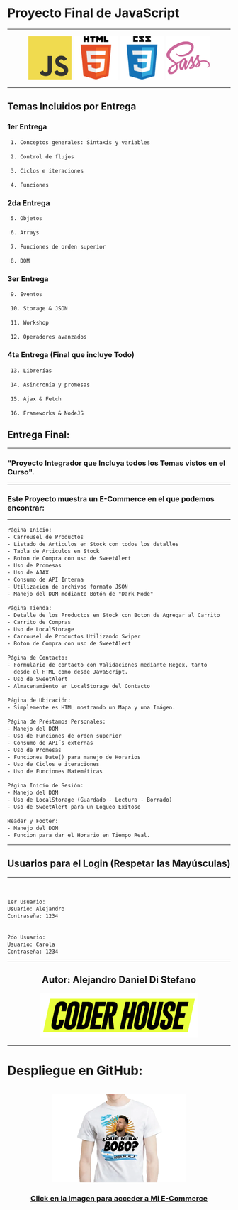 # Proyecto Final de JavaScript

---

<p align="center"> 
<a href="https://developer.mozilla.org/en-US/docs/Web/JavaScript" target="_blank"> <img src="https://raw.githubusercontent.com/devicons/devicon/master/icons/javascript/javascript-original.svg" alt="Javascript" width="100" height="100"/></a> 
 <a href="https://www.w3.org/html/" target="_blank"> <img src="https://raw.githubusercontent.com/devicons/devicon/master/icons/html5/html5-original-wordmark.svg" alt="html5" width="100" height="100"/></a> <a href="https://www.w3schools.com/css/" target="_blank"> <img src="https://raw.githubusercontent.com/devicons/devicon/master/icons/css3/css3-original-wordmark.svg" alt="css3" width="100" height="100"/></a> <a href="https://www.w3.org/sass/" target="_blank"><img src="https://raw.githubusercontent.com/devicons/devicon/master/icons/sass/sass-original.svg" alt="sass" style="max-width:100%;" width="100" height="100"></a>
</p>


---


## Temas Incluidos por Entrega


### 1er Entrega


```ssh
 1. Conceptos generales: Sintaxis y variables
 
 2. Control de flujos
 
 3. Ciclos e iteraciones
 
 4. Funciones 
```


### 2da Entrega


```ssh
 5. Objetos
 
 6. Arrays
 
 7. Funciones de orden superior
 
 8. DOM 
```


### 3er Entrega


```ssh
 9. Eventos
 
 10. Storage & JSON
 
 11. Workshop
 
 12. Operadores avanzados 
```

### 4ta Entrega (Final que incluye Todo)


```ssh
 13. Librerías
 
 14. Asincronía y promesas
 
 15. Ajax & Fetch
 
 16. Frameworks & NodeJS
```


## Entrega Final:

---
### "Proyecto Integrador que Incluya todos los Temas vistos en el Curso".
---
### Este Proyecto muestra un E-Commerce en el que podemos encontrar:
---
```ssh
Página Inicio: 
- Carrousel de Productos
- Listado de Articulos en Stock con todos los detalles
- Tabla de Articulos en Stock
- Boton de Compra con uso de SweetAlert
- Uso de Promesas
- Uso de AJAX
- Consumo de API Interna
- Utilizacion de archivos formato JSON
- Manejo del DOM mediante Botón de "Dark Mode"

Página Tienda: 
- Detalle de los Productos en Stock con Boton de Agregar al Carrito
- Carrito de Compras
- Uso de LocalStorage
- Carrousel de Productos Utilizando Swiper
- Boton de Compra con uso de SweetAlert

Página de Contacto:
- Formulario de contacto con Validaciones mediante Regex, tanto
  desde el HTML como desde JavaScript.
- Uso de SweetAlert
- Almacenamiento en LocalStorage del Contacto

Página de Ubicación:
- Simplemente es HTML mostrando un Mapa y una Imágen.

Página de Préstamos Personales:
- Manejo del DOM
- Uso de Funciones de orden superior
- Consumo de API´s externas
- Uso de Promesas
- Funciones Date() para manejo de Horarios
- Uso de Ciclos e iteraciones
- Uso de Funciones Matemáticas

Página Inicio de Sesión:
- Manejo del DOM
- Uso de LocalStorage (Guardado - Lectura - Borrado)
- Uso de SweetAlert para un Logueo Exitoso

Header y Footer:
- Manejo del DOM
- Funcion para dar el Horario en Tiempo Real.

```


---
## Usuarios para el Login (Respetar las Mayúsculas)

---


```ssh


1er Usuario:
Usuario: Alejandro
Contraseña: 1234


2do Usuario:
Usuario: Carola
Contraseña: 1234
```
---
<h2 align="center"> 
Autor: Alejandro Daniel Di Stefano
</h2>
<p align="center"> 
<img src="./img/logos_coderhouse.png" alt="CoderHouse"  height="100"/>
</p>


---


# Despliegue en GitHub: 

<div align="center" ><br><a href="https://drako01.github.io/DiStefano--ProyectoFinal--Coderhouse/" target="_blank"> 
 <img src="./img/remera04.png" height="auto" width="300" border-radius= "20px";/> 
 <h3><u>Click en la Imagen para acceder a Mi E-Commerce</h3>
 </a>
 
 <br>
 </div>
